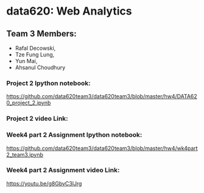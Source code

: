 # data620: Web Analytics
## Team 3 Members:
- Rafal Decowski, 
- Tze Fung Lung, 
- Yun Mai, 
- Ahsanul Choudhury

### Project 2 Ipython notebook:
https://github.com/data620team3/data620team3/blob/master/hw4/DATA620_project_2.ipynb

### Project 2 video Link:


### Week4 part 2 Assignment Ipython notebook:
https://github.com/data620team3/data620team3/blob/master/hw4/wk4part2_team3.ipynb

### Week4 part 2 Assignment video Link:
https://youtu.be/g8GbvC3lJrg
